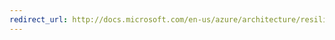 ```yaml
---
redirect_url: http://docs.microsoft.com/en-us/azure/architecture/resiliency/high-availability-checklist
---
```

